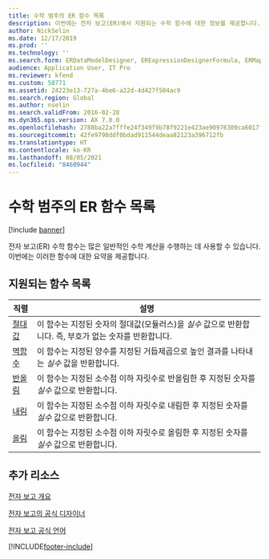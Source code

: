 ```yaml
---
title: 수학 범주의 ER 함수 목록
description: 이번에는 전자 보고(ER)에서 지원되는 수학 함수에 대한 정보를 제공합니다.
author: NickSelin
ms.date: 12/17/2019
ms.prod: ''
ms.technology: ''
ms.search.form: ERDataModelDesigner, ERExpressionDesignerFormula, ERMappedFormatDesigner, ERModelMappingDesigner
audience: Application User, IT Pro
ms.reviewer: kfend
ms.custom: 58771
ms.assetid: 24223e13-727a-4be6-a22d-4d427f504ac9
ms.search.region: Global
ms.author: nselin
ms.search.validFrom: 2016-02-28
ms.dyn365.ops.version: AX 7.0.0
ms.openlocfilehash: 2788ba22a7fffe24f349f9b78f9221e423ae90976309ca6017fbe6fade500f67
ms.sourcegitcommit: 42fe9790ddf0bdad911544deaa82123a396712fb
ms.translationtype: HT
ms.contentlocale: ko-KR
ms.lasthandoff: 08/05/2021
ms.locfileid: "8460944"
---
```

# <a name="list-of-er-functions-in-the-mathematical-category"></a>수학 범주의 ER 함수 목록

[!include [banner](../includes/banner.md)]

전자 보고(ER) 수학 함수는 많은 일반적인 수학 계산을 수행하는 데 사용할 수 있습니다. 이번에는 이러한 함수에 대한 요약을 제공합니다.

## <a name="list-of-supported-functions"></a>지원되는 함수 목록

| 직렬 | 설명 |
|----------|-------------|
| [절대값](er-functions-mathematical-abs.md)             | 이 함수는 지정된 숫자의 절대값(모듈러스)을 *실수* 값으로 반환합니다. 즉, 부호가 없는 숫자를 반환합니다. |
| [멱함수](er-functions-mathematical-power.md)         | 이 함수는 지정된 양수를 지정된 거듭제곱으로 높인 결과를 나타내는 *실수* 값을 반환합니다. |
| [반올림](er-functions-mathematical-round.md)         | 이 함수는 지정된 소수점 이하 자릿수로 반올림한 후 지정된 숫자를 *실수* 값으로 반환합니다. |
| [내림](er-functions-mathematical-rounddown.md) | 이 함수는 지정된 소수점 이하 자릿수로 내림한 후 지정된 숫자를 *실수* 값으로 반환합니다. |
| [올림](er-functions-mathematical-roundup.md)     | 이 함수는 지정된 소수점 이하 자릿수로 올림한 후 지정된 숫자를 *실수* 값으로 반환합니다. |

## <a name="additional-resources"></a>추가 리소스

[전자 보고 개요](general-electronic-reporting.md)

[전자 보고의 공식 디자이너](general-electronic-reporting-formula-designer.md)

[전자 보고 공식 언어](er-formula-language.md)


[!INCLUDE[footer-include](../../../includes/footer-banner.md)]